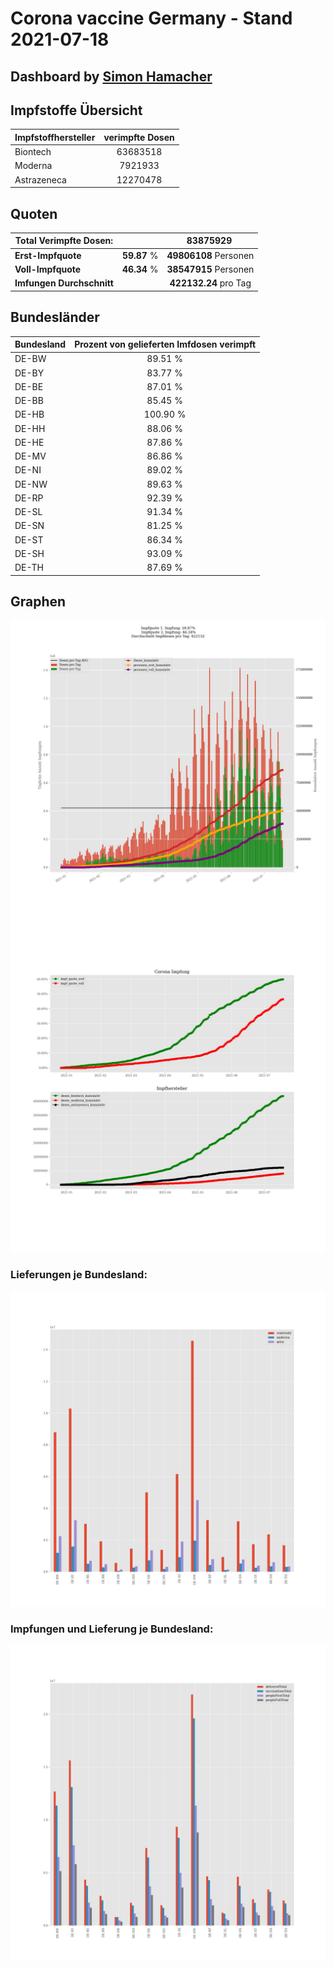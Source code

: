 # Corona vaccine Germany - Stand 2021-07-18
## Dashboard by [Simon Hamacher](https://www.shamacher.eu)
## Impfstoffe Übersicht
**Impfstoffhersteller** | **verimpfte Dosen**
-------- | :--------:
Biontech | 63683518
Moderna | 7921933
Astrazeneca | 12270478


## Quoten
**Total Verimpfte Dosen:** | |83875929&nbsp;
-------- | :--------:| :--------:
**Erst-Impfquote** | **59.87** %| **49806108** Personen
**Voll-Impfquote** | **46.34** %| **38547915** Personen
**Imfungen Durchschnitt** | |**422132.24** pro Tag 
## Bundesländer
**Bundesland** | **Prozent von gelieferten Imfdosen verimpft**
-------- | :--------:
DE-BW | 89.51 %
DE-BY | 83.77 %
DE-BE | 87.01 %
DE-BB | 85.45 %
DE-HB | 100.90 %
DE-HH | 88.06 %
DE-HE | 87.86 %
DE-MV | 86.86 %
DE-NI | 89.02 %
DE-NW | 89.63 %
DE-RP | 92.39 %
DE-SL | 91.34 %
DE-SN | 81.25 %
DE-ST | 86.34 %
DE-SH | 93.09 %
DE-TH | 87.69 %
## Graphen
<img src="Impfungen-Corona-01.jpg" alt="Impf Übersicht" title="Impf Übersicht" />
<img src="Impfungen-Corona-02.jpg" alt="Impfquote" title="Impf Übersicht" />

### Lieferungen je Bundesland:
<img src="Impfungen-Corona-04.jpg" alt="Impfungen in den Bundesländern" title="Impfungen in den Bundesländern" />

### Impfungen und Lieferung je Bundesland:
<img src="Impfungen-Corona-05.jpg" alt="Impfungen in den Bundesländern" title="Impfungen in den Bundesländern" />

